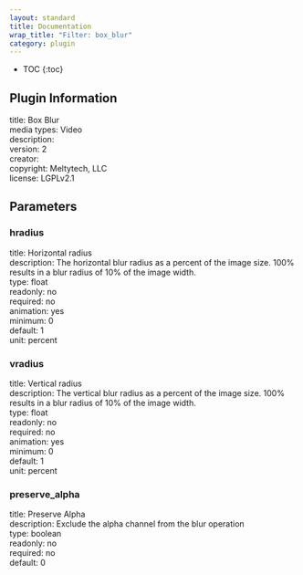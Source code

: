 ```yaml
---
layout: standard
title: Documentation
wrap_title: "Filter: box_blur"
category: plugin
---
```

* TOC
{:toc}

## Plugin Information

title: Box Blur  
media types:
Video  
description:   
version: 2  
creator:   
copyright: Meltytech, LLC  
license: LGPLv2.1  

## Parameters

### hradius

title: Horizontal radius    
description:
The horizontal blur radius as a percent of the image size. 100% results in a blur radius of 10% of the image width.  
type: float  
readonly: no  
required: no  
animation: yes  
minimum: 0  
default: 1  
unit: percent  

### vradius

title: Vertical radius    
description:
The vertical blur radius as a percent of the image size. 100% results in a blur radius of 10% of the image width.  
type: float  
readonly: no  
required: no  
animation: yes  
minimum: 0  
default: 1  
unit: percent  

### preserve_alpha

title: Preserve Alpha    
description:
Exclude the alpha channel from the blur operation  
type: boolean  
readonly: no  
required: no  
default: 0  

